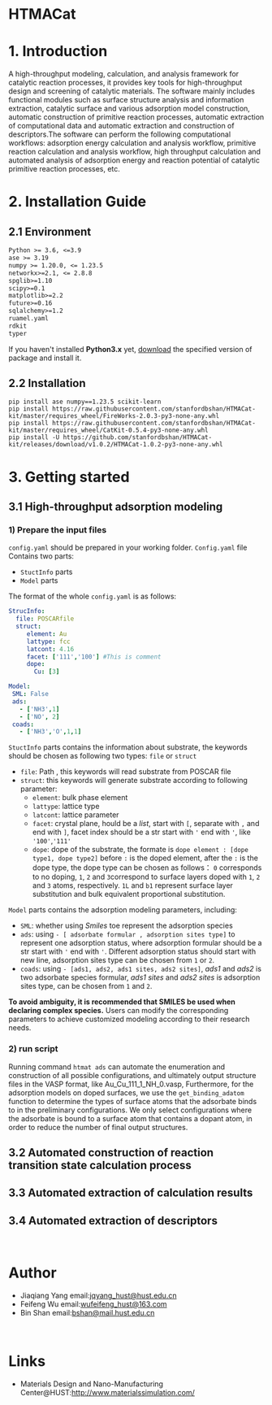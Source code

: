 # HTMACat

# 1. Introduction

A high-throughput modeling, calculation, and analysis framework for catalytic reaction processes, it provides key tools
for high-throughput design and screening of catalytic materials. The software mainly includes functional modules such as
surface structure analysis and information extraction, catalytic surface and various adsorption model construction,
automatic construction of primitive reaction processes, automatic extraction of computational data and automatic
extraction and construction of descriptors.The software can perform the following computational workflows: adsorption
energy calculation and analysis workflow, primitive reaction calculation and analysis workflow, high throughput
calculation and automated analysis of adsorption energy and reaction potential of catalytic primitive reaction
processes, etc.

# 2. Installation Guide

## 2.1 Environment

```requirements.txt
Python >= 3.6, <=3.9
ase >= 3.19
numpy >= 1.20.0, <= 1.23.5
networkx>=2.1, <= 2.8.8
spglib>=1.10
scipy>=0.1
matplotlib>=2.2
future>=0.16
sqlalchemy>=1.2
ruamel.yaml
rdkit
typer
```

If you haven't installed **Python3.x** yet, [download](https://www.python.org) the specified version of package and
install it.

## 2.2  Installation

```shell
pip install ase numpy==1.23.5 scikit-learn
pip install https://raw.githubusercontent.com/stanfordbshan/HTMACat-kit/master/requires_wheel/FireWorks-2.0.3-py3-none-any.whl
pip install https://raw.githubusercontent.com/stanfordbshan/HTMACat-kit/master/requires_wheel/CatKit-0.5.4-py3-none-any.whl
pip install -U https://github.com/stanfordbshan/HTMACat-kit/releases/download/v1.0.2/HTMACat-1.0.2-py3-none-any.whl

```

# 3. Getting started

## 3.1 High-throughput adsorption modeling

### 1) Prepare the input files

`config.yaml` should be prepared in your working folder.
`Config.yaml` file Contains two parts: 
- `StuctInfo` parts 
- `Model` parts

The format of the whole `config.yaml` is as follows:
   ```yaml
   StrucInfo:
     file: POSCARfile
     struct:
        element: Au
        lattype: fcc
        latcont: 4.16
        facet: ['111','100'] #This is comment
        dope:
          Cu: [3]
   
   Model:
    SML: False
    ads:
      - ['NH3',1]
      - ['NO', 2]
    coads: 
      - ['NH3','O',1,1]
   ```

`StuctInfo` parts contains the information about substrate, 
the keywords should be chosen as following two types: `file` or `struct`
- `file`: Path , this keywords will read substrate from POSCAR file 
- `struct`: this keywords will generate substrate according to following parameter:
  - `element`: bulk phase element
  - `lattype`: lattice type
  - `latcont`: lattice parameter
  - `facet`: crystal plane, hould be a *list*, start with `[`, separate with `,` and end with `]`, facet index
    should
    be a str start with `'` end with `'`, like `'100'`,`'111'`
  - `dope`: dope of the substrate, the formate is `dope element : [dope type1, dope type2]`
    before `:` is the doped element, after the `:` is the dope type, the dope type can be chosen as follows：
    `0` corresponds to no doping, `1`, `2` and `3`correspond to surface layers doped with `1`, `2` and `3` atoms,
    respectively.
    `1L` and `b1` represent surface layer substitution and bulk equivalent proportional substitution.

`Model` parts contains the adsorption modeling parameters, including:

- `SML`: whether using *Smiles* toe represent the adsorption species
- `ads`: using `- [ adsorbate formular , adsorption sites type]` to represent one adsorption status, where
  adsorption formular should be a str start with `'` end with `'`. Different adsorption status should start with
  new line, adsorption sites type can be chosen from `1` or `2`.
- `coads`: using `- [ads1, ads2, ads1 sites, ads2 sites]`, *ads1* and *ads2* is two adsorbate species formular,
  *ads1 sites* and *ads2 sites* is adsorption sites type, can be chosen from `1` and `2`.

**To avoid ambiguity, it is recommended that SMILES be used when declaring complex species.** Users can modify the
corresponding parameters to achieve customized modeling according to their research needs.

### 2) run script

Running command `htmat ads` can automate the enumeration and construction of all possible configurations, and ultimately
output structure files in the VASP format, like Au_Cu_111_1_NH_0.vasp, 
Furthermore, for the adsorption models on doped surfaces, we use the `get_binding_adatom` function to determine the
types of surface atoms that the adsorbate binds to in the preliminary configurations. We only select configurations
where the adsorbate is bound to a surface atom that contains a dopant atom, in order to reduce the number of final
output structures.


## 3.2 Automated construction of reaction transition state calculation process
## 3.3 Automated extraction of calculation results
## 3.4 Automated extraction of descriptors

‍

# Author

* Jiaqiang Yang email:[jqyang_hust@hust.edu.cn](mailto:jqyang_hust@hust.edu.cn)
* Feifeng Wu email:[wufeifeng_hust@163.com](wufeifeng_hust@163.com)
* Bin Shan email:[bshan@mail.hust.edu.cn](bshan@mail.hust.edu.cn)

‍

# Links

* Materials Design and Nano-Manufacturing Center@HUST:http://www.materialssimulation.com/
